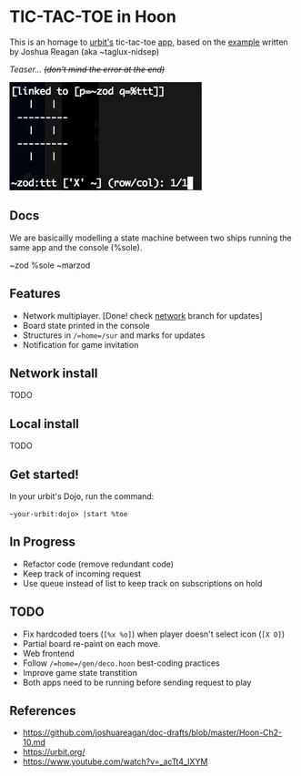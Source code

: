 # TIC-TAC-TOE in Hoon

This is an homage to [urbit's](https://urbit.org/) tic-tac-toe [app](https://www.youtube.com/watch?v=_acTt4_IXYM&t=225s), based on the [example](https://github.com/joshuareagan/doc-drafts/blob/master/Hoon-Ch2-10.md) written by Joshua Reagan (aka ~taglux-nidsep)

_Teaser... ~~(don't mind the error at the end)~~_

![Alt Text](zod.gif)
## Docs

We are basicailly modelling a state machine between two ships running the same
app and the console (%sole).

~zod
             %sole
~marzod

## Features

- Network multiplayer. [Done! check [network](https://github.com/josl/tic-tac-toe/tree/network) branch for updates]
- Board state printed in the console
- Structures in `/=home=/sur` and marks for updates
- Notification for game invitation

## Network install

TODO

## Local install

TODO

## Get started!

In your urbit's Dojo, run the command:

    ~your-urbit:dojo> |start %toe

## In Progress
- Refactor code (remove redundant code)
- Keep track of incoming request
- Use queue instead of list to keep track on subscriptions on hold

## TODO
- Fix hardcoded toers (`[%x %o]`) when player doesn't select icon (`[X O]`)
- Partial board re-paint on each move.
- Web frontend
- Follow `/=home=/gen/deco.hoon` best-coding practices
- Improve game state transtition
- Both apps need to be running before sending request to play

## References

- https://github.com/joshuareagan/doc-drafts/blob/master/Hoon-Ch2-10.md
- https://urbit.org/
- https://www.youtube.com/watch?v=_acTt4_IXYM
